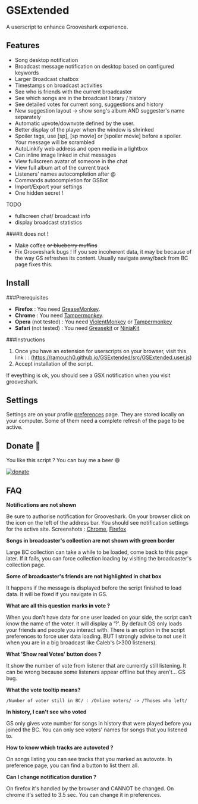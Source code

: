 GSExtended
==========

A userscript to enhance Grooveshark experience.

Features
---------


* Song desktop notification
* Broadcast message notification on desktop based on configured keywords
* Larger Broadcast chatbox
* Timestamps on broadcast activities
* See who is friends with the current broadcaster
* See which songs are in the broadcast library / history
* See detailed votes for current song, suggestions and history
* New suggestion layout -> show song's album AND suggester's name separately
* Automatic upvote/downvote defined by the user.
* Better display of the player when the window is shrinked
* Spoiler tags, use [sp], [sp movie] or [spoiler movie] before a spoiler. Your message will be scrambled
* AutoLinkify web address and open media in a lightbox
* Can inline image linked in chat messages
* View fullscreen avatar of someone in the chat
* View full album art of the current track
* Listeners' names autocompletion after @
* Commands autocompletion for GSBot
* Import/Export your settings
* One hidden secret !


TODO
- fullscreen chat/ broadcast info 
- display broadcast statistics

####It does not !
* Make coffee ~~or blueberry muffins~~
* Fix Grooveshark bugs ! If you see incoherent data, it may be because of the way GS refreshes its content. 
	Usually navigate away/back from BC page fixes this.

Install
-------

###Prerequisites

- **Firefox** : You need [GreaseMonkey](https://addons.mozilla.org/fr/firefox/addon/greasemonkey/). 
- **Chrome** :  You need [Tampermonkey](https://chrome.google.com/webstore/detail/tampermonkey/dhdgffkkebhmkfjojejmpbldmpobfkfo?hl=en).
- **Opera** (not tested) : You need [ViolentMonkey](http://addons.opera.com/en/extensions/details/violent-monkey) or [Tampermonkey](https://addons.opera.com/en/extensions/details/tampermonkey-beta/)
- **Safari** (not tested) : You need [Greasekit](https://8-p.info/greasekit/) or [NinjaKit](http://translate.google.com/translate?js=y&prev=_t&hl=en&ie=UTF-8&layout=1&eotf=1&u=http%3A%2F%2Fd.hatena.ne.jp%2Fos0x%2F20100612%2F1276330696&sl=auto&tl=en)

###Instructions

1. Once you have an extension for userscripts on your browser, visit this link :  : (https://ramouch0.github.io/GSExtended/src/GSExtended.user.js)
2. Accept installation of the script.

If eveything is ok, you should see a GSX notification when you visit grooveshark.


Settings
---------

Settings are on your profile [preferences](http://grooveshark.com/#!/settings/preferences) page. 
They are stored locally on your computer.
Some of them need a complete refresh of the page to be active.

Donate :beer:
------
You like this script ? You can buy me a beer :smile:

[![donate](https://www.paypalobjects.com/webstatic/en_US/btn/btn_donate_pp_142x27.png)](https://www.paypal.com/cgi-bin/webscr?cmd=_donations&business=4YXL239WTATZU&lc=GB&item_name=Ram&item_number=GSExtended&currency_code=EUR&bn=PP%2dDonationsBF%3abtn_donate_pp_142x27%2epng%3aNonHosted)


FAQ
----
**Notifications are not shown**

Be sure to authorise notification for Grooveshark. On your browser click on the icon on the left of the address bar. You should see notification settings for the active site. Screenshots : [Chrome](https://ramouch0.github.io/GSExtended/images/chrome-notificationsettings.png), [Firefox](https://ramouch0.github.io/GSExtended/images/firefox-notificationsettings.png)

**Songs in broadcaster's collection are not shown with green border**

Large BC collection can take a while to be loaded, come back to this page later. If it fails, you can force collection loading by visiting the broadcaster's collection page.

**Some of broadcaster's friends are not highlighted in chat box**

It happens if the message is displayed before the script finished to load data. It will be fixed if you navigate in GS.

**What are all this question marks in vote ?**

When you don't have data for one user loaded on your side, the script can't know the name of the voter. it will display a '?'. By default GS only loads your friends and people you interact with. There is an option in the script preferences to force user data loading. BUT I strongly advise to not use it when you are in a big broadcast like Caleb's (>300 listeners).

**What 'Show real Votes' button does ?**

It show the number of vote from listener that are currently still listening.
It can be wrong because some listeners appear offline but they aren't... GS bug.

**What the vote tooltip means?**
```
/Number of voter still in BC/ : /Online voters/ -> /Thoses who left/
```

**In history, I can't see who voted**

GS only gives vote number for songs in history that were played before you joined the BC. You can only see voters' names for songs that you listened to.

**How to know which tracks are autovoted ?**

On songs listing you can see tracks that you marked as autovote. In preference page, you can find a button to list them all.

**Can I change notification duration ?**

On firefox it's handled by the browser and CANNOT be changed. 
On chrome it's setted to 3.5 sec. You can change it in preferences.
